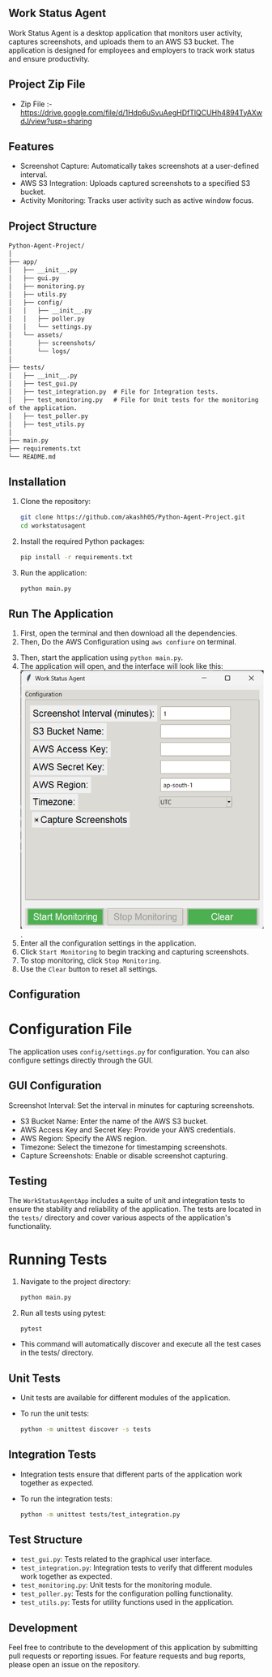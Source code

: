 ## Work Status Agent

Work Status Agent is a desktop application that monitors user activity, captures screenshots, and uploads them to an AWS S3 bucket. The application is designed for employees and employers to track work status and ensure productivity.

## Project Zip File

- Zip File :- https://drive.google.com/file/d/1Hdp6uSvuAegHDfTlQCUHh4894TyAXwdJ/view?usp=sharing

## Features

- Screenshot Capture: Automatically takes screenshots at a user-defined interval.
- AWS S3 Integration: Uploads captured screenshots to a specified S3 bucket.
- Activity Monitoring: Tracks user activity such as active window focus.

## Project Structure

    Python-Agent-Project/
    │
    ├── app/
    │   ├── __init__.py
    │   ├── gui.py
    │   ├── monitoring.py
    │   ├── utils.py
    │   ├── config/
    │   │   ├── __init__.py
    │   │   ├── poller.py
    │   │   └── settings.py
    │   └── assets/
    │       ├── screenshots/
    │       └── logs/    
    │
    ├── tests/
    │   ├── __init__.py
    │   ├── test_gui.py
    │   ├── test_integration.py  # File for Integration tests.
    │   ├── test_monitoring.py   # File for Unit tests for the monitoring of the application.
    │   ├── test_poller.py
    │   ├── test_utils.py 
    │  
    ├── main.py
    ├── requirements.txt
    └── README.md

## Installation 

1. Clone the repository:

    ```bash
    git clone https://github.com/akashh05/Python-Agent-Project.git
    cd workstatusagent
    ```

2. Install the required Python packages:

    ```bash
    pip install -r requirements.txt
    ```

3. Run the application:

    ```bash
    python main.py
    ```

## Run The Application 

1. First, open the terminal and then download all the dependencies.
2. Then, Do the AWS Configuration using `aws confiure` on terminal. 
<!-- This Step is `important` Don't miss out this step, without this step screenshot did't save on a `AWS s3 Bucket`. -->

3. Then, start the application using `python main.py`.
4. The application will open, and the interface will look like this: ![alt text](demoimages/image.png).
5. Enter all the configuration settings in the application.
6. Click `Start Monitoring` to begin tracking and capturing screenshots.
7. To stop monitoring, click `Stop Monitoring`.
8. Use the `Clear` button to reset all settings.


## Configuration

# Configuration File
The application uses `config/settings.py` for configuration. You can also configure settings directly through the GUI.

## GUI Configuration

Screenshot Interval: Set the interval in minutes for capturing screenshots.

- S3 Bucket Name: Enter the name of the AWS S3 bucket.
- AWS Access Key and Secret Key: Provide your AWS credentials.
- AWS Region: Specify the AWS region.
- Timezone: Select the timezone for timestamping screenshots.
- Capture Screenshots: Enable or disable screenshot capturing.

## Testing

The `WorkStatusAgentApp` includes a suite of unit and integration tests to ensure the stability and reliability of the application. The tests are located in the `tests/` directory and cover various aspects of the application's functionality.

# Running Tests
1. Navigate to the project directory:

    ```bash
    python main.py
    ```

2. Run all tests using pytest:

    ```
    pytest
    ```

- This command will automatically discover and execute all the test cases in the tests/ directory.
## Unit Tests

- Unit tests are available for different modules of the application.

- To run the unit tests:

    ```bash
    python -m unittest discover -s tests
    ```

## Integration Tests

- Integration tests ensure that different parts of the application work together as expected.

- To run the integration tests:

    ```bash
    python -m unittest tests/test_integration.py
    ```

## Test Structure

- `test_gui.py`: Tests related to the graphical user interface.
- `test_integration.py`: Integration tests to verify that different modules work together as expected.
- `test_monitoring.py`: Unit tests for the monitoring module.
- `test_poller.py`: Tests for the configuration polling functionality.
- `test_utils.py`: Tests for utility functions used in the application.

## Development

Feel free to contribute to the development of this application by submitting pull requests or reporting issues. For feature requests and bug reports, please open an issue on the repository.
